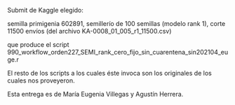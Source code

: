 Submit de Kaggle elegido:

semilla primigenia 602891, semillerío de 100 semillas (modelo rank 1), corte 11500 envíos
(del archivo KA-0008_01_005_r1_11500.csv)

que produce el script 990_workflow_orden227_SEMI_rank_cero_fijo_sin_cuarentena_sin202104_euge.r

El resto de los scripts a los cuales éste invoca son los originales de los cuales nos proveyeron.

Esta entrega es de María Eugenia Villegas y Agustín Herrera.
